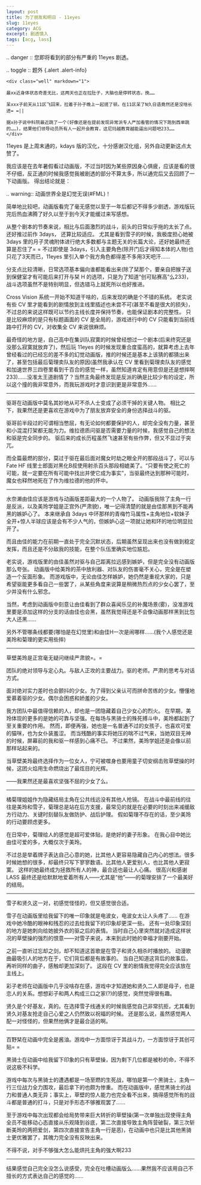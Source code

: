 ```yaml
---
layout: post
title: 为了朋友和明日 - 11eyes
slug: 11eyes
category: ACG
excerpt: 剧透慎入
tags: [acg, lass]
---
```


.. danger :: 您即将看到的部分有严重的 11eyes 剧透。

.. toggle :: 题外 {.alert .alert-info}

    <div class="well" markdown="1">
    
    最xx近身体状态奇差无比，这两天也正在拉肚子，大脑也是停转状态，挽……
    
    呆xxx子前天从11区飞回来，拉着于孙子晚上一起搓了顿。在11区呆了N久日语竟然还是没啥长进= =||
    
    据x孙子说中科院最近跳了一个(好像还是在提前发现异常派专人严加看管的情况下跑到西单跳的……)，结果他们领导动员所有人一起开会教育，这尼玛越教育越能逼出问题吧233……
    </div>


11eyes 是上周末通的，kdays 版的汉化，十分感谢汉化组，另外自动更新这点太赞了。

我应该是在去年暑假看过动画版，不过当时因为某些原因身心俱疲，应该是看的很不仔细，反正通的时候我感觉我被剧透的部分不算太多，所以通完后又去回顾了一下动画版。
得出结论就是：

.. warning:: 动画世界全是幻觉无误(#FML)！

简单地比较吧，动画版看完了毫无感觉以至于一年后都记不得多少剧透，游戏版玩完后热血沸腾了好久以至于到今天才能缓过来写感想。

从整个剧本的节奏来说，相比与后面激烈的战斗，前头的日常似乎拖的太长了点。
还好推过前作 3days， 还算比较适应。
尤其是看到雪子的时候，我极度担心她被 3days 里的月子灵魂附体进行绝大多数都与主题无关的长篇大论，还好她最终还算是忍住了= =
不过即使是 3days，引入主要角色(除开门后才得知本体的人物)也只花了3天而已，11eyes 里引入单个我方角色都得差不多用3天吧汗……

分支点比较清晰，日常选项基本偏向谁都能看出来(除了栞那个，要亲自把猴子送到保健室才有可能后来打开与栞 H 的选项，只是为了知道“创可贴赛高”么233)，战斗选项虽然不是特别明显，但选错马上就死所以也好推进。

Cross Vision 系统一开始不知道干啥的，后来发现的确是个不错的系统。
老实说有些 CV 里才能看到的剧情放到主线里插述也未尝不可(甚至不看是很大的损失)，不过总的来说这样既可以节约主线长度并保持节奏，也能保证剧本的完整性。
只是比较麻烦的是只有标题画面的 CV 是全局的，游戏进行中的 CV 只能看到当前线路中打开的 CV，对收集全 CV 来说很麻烦。

最奇怪的地方是，自己高中在集训队寂寞的时候曾经想过一个剧本(后来终究还是没那么寂寞就放弃了)，然后玩 11eyes 的时候发现重合度蛮高的，就算考虑上去年曾经看过的已经忘的差不多的幻觉动画版，推的时候还是基本上该猜的都猜出来了，甚至包括最后菊理卖队友的原因(虽然我承认在 CV 里看到菊理卖队友的感觉和加速世界三四卷里看到千百合的感觉一样，虽然知道肯定有用意但是还是想摔啊233)……没准太王道剧情了？当然主角最终发现是反派的确是比较少有的设定，所以这个撞的我非常意外，而我玩游戏时才意识到更是非常意外……

---

驱哥在动画版中莫名其妙地从可不杀人士变成了必须干掉的关键人物。
相比之下，我果然还是更喜欢在游戏中为了朋友放弃安全的身份选择战斗的驱。

驱哥前半段过的可谓相当憋屈，有无论如何都要保护的人，却完全没有力量，甚至和小混混打架都无能为力。维拉德质问驱是否需要力量的时候，我感觉自己的想法和驱是完全同步的。
驱后来的成长历程虽然飞速甚至有些作弊，但又不显过于突兀。

而全篇最燃的部分，莫过于驱在最后面对魔女时劫之眼全开的那段战斗了，可以与 Fate HF 线里士郎面对黑化B叔使用射杀百头那段相媲美了。“只要有使之死亡的可能，就一定要在所有可能中找出并使它成为事实”，当驱最终达到那种可能时，魔女也释然地死在了作为维拉德的他的怀中。

---

水奈濑由佳应该是游戏与动画版差距最大的一个人物了。
动画版我除了主角一行是反派，以及美玲学姐是正宫外(严肃貌)，唯一记得清楚的就是由佳那黑到不能再黑的嫉妒心了。
本来继承自 3days 中环那样的青梅竹马属性+主角地位+软妹子全开+惊人半球应该是会有不少人气的，但嫉妒心这一项就让她和环的地位明显拉开了。

而且由佳的能力在前期一直处于完全沉默状态，后期虽然呈现出来也没有做到稳定发挥，而且还是不分敌我的技能，在整个队伍里确实地位尴尬。

老实说，游戏版里的由佳虽然对驱与自己距离拉远感到嫉妒，但是完全没有动画版那么夸张。
动画版中给美玲的茶中放利器、对队友的伤害毫不关心，完全是在塑造一个反面形象。
而游戏版中，无论由佳怎样嫉妒，她仍然是重视大家的，只是希望驱能更多看自己一些罢了，从某些角度来说算是稍微热烈点的少女心罢了，至少并没有什么邪念。

当然，考虑到动画版中刻意让由佳看到了群众喜闻乐见的补魔场景(雾)，没准游戏里要是添加这样的分支的话由佳也会黑，虽然我觉得还是不会像动画那样黑到比包大人还黑……

另外不管哪条线都要(哪怕是在幻觉里)和由佳H一次是闹哪样……(我个人感觉还是美玲和菊理的更实用些摔)

---

草壁美玲是正宫毫无疑问继续严肃貌=。=

团队的绝对领导与定心丸。与敌人正攻的主要战力。驱的老师。严肃的思考与对话方式。

面对绝对实力差时也会颤抖的少女。为了得到父亲认可而拼命苦练的少女。懵懂地爱慕着驱的少女。偶尔会困惑和娇羞的少女。

我方团队中最值得信赖的人，却也是一团隐藏着自己少女心的烈火。
在早期，美玲体现的更多的是她的可靠与坚强。在每场与黑骑士的殊死搏斗中，美玲都起到了至关重要的作用。
然而，即便再强，她也是一名普通不过的女孩子，也喜欢可爱的猫咪，也为女仆装羞涩。
而当残酷的事实将她压的喘不过气来，当她双目无神的时候，屏幕前的我和驱一样感到心痛不已。
不过果然，美玲学姐还是会像以前那样站起来的。

当草壁美玲最终选择作为一位女人，宁可被噬身也要用童子切安纲击败草壁操的时候，这团火焰用生命燃烧出了最炫目的光辉。

——我果然还是最喜欢坚强不屈的少女了么。

---

橘菊理姐姐作为隐藏结局主角在公共线远没有其他人抢镜。
在战斗中最前线的往往是美玲和雪子，菊理总是站在后方支援，最常见的就是在必要的时刻出来减缓敌方行动力、关键时刻替队友做防护、战后护理。
假如菊理不存在的话，至少美玲的行动要顾虑更多。

在日常中，菊理给人的感觉是超可爱体贴，是绝好的妻子形象。
在我心目中她比由佳可爱的多，大概仅次于美玲。

不过总是举着牌子表达自己心意的她，比其他人更容易隐藏自己内心的想法。很多时候她想的很多，却最终只写下寥寥数语。比其他人更爱别人，也比其他人更寂寞。
这样的她最终成为拯救所有人的神，最合适也最让人心痛。
很高兴和感谢 LASS 最终还是给默默地爱着所有人——尤其是“他”——的菊理安排了一个最美好的结局。

---

雪子和贤久这一对，初感觉怪怪的，但又感觉很合适。

雪子在动画版里给我留下的唯一印象就是电波女，电波女太让人头疼了……
在游戏中她冷酷的眼神和残忍的过去给我留下的印象却更深一些。
还有一处印象深刻的地方是她刺向给她披外衣的驱之后的表情。
当时自己心里突然就对造成这样状况的草壁操的强烈的恨意——对雪子来说，本来到此时她的幸福才刚要开始。

之前一直听过忘却之剑，却不知道这首歌是在雪子和贤久相杀时播放的。
动漫歌曲最吸引人的地方在于，它们背后都是有故事的。
当自己知道这背后的故事后，再听同样的曲子，感触却更加深刻了。
这段在 CV 里的剧情我觉得完全应该放在主线上。

彩子老师在动画版中几乎没啥存在感，游戏中才知道她和贤久二人即是母子，也是恋人的关系。想想彩子和两人构成三口之家(?)的感觉，突然觉得很有趣。

贤久是个好基友，真的。在选择雪子线通关的时候我感觉自己非常抗拒，尤其看到贤久对基友抢走自己心爱之人仍然致以祝福的时候。
还是那么说，虽然感觉两人配一对怪怪的，但果然他俩才是最合适的啊。

---

百野栞在动画中完全是酱油。游戏中一方面惊讶于其战斗力，一方面惊讶于其创可贴= =

黑骑士在动画中给我留下印象的只有草壁操，因为剩下几位都是被秒的命，不得不说这极不科学。

游戏中每次与黑骑士的遭遇都是一场至燃的生死战，哪怕是第一个黑骑士，主角一行三位战力全力围攻，最后拿下的也颇为惨重。
而在动画版中，感觉黑骑士的战力和普通人类无异；事实上，草壁的惊人能力也完全看不出来，搞得感觉所有的战斗都是普通的打斗，只是对手形态不够雅观罢了……

至于游戏中每次出现都会给局势带来巨大转折的草壁操(第一次单独出现使得主角全员不能移动心态直接从乐观降到谷底，第二次直接导致主角阵营破裂，第三次斩断美玲的两把爱剑，第四次直接宣告主角一行是恶)，在动画中也只是比其他黑骑士更优雅罢了，其魄力完全没有反映出来。

不得不说，对手不够强大怎么能烘托主角的强大啊233

---

结果感觉自己完全没怎么说感受，完全在吐槽动画版么……果然我不应该用自己不擅长的方式表达自己的感觉的……
